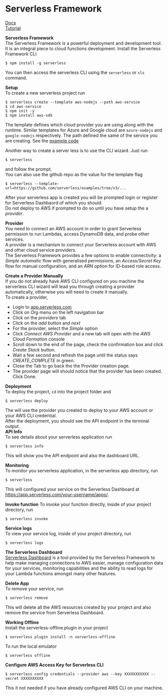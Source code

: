 # Serverless Framework
[Docs](https://www.serverless.com/framework/docs/)    
[Tutorial](https://www.serverless.com/framework/docs/tutorial)

__Serverless Framework__  
The Serverless Framework is a powerful deployment and development tool. It is an integral piece to cloud functions development.  Install the Serverless Framework CLI
```
$ npm install -g serverless
```  
You can then access the serverless CLI using the `serverless` or `sls` command.  

__Setup__  
To create a new serverless project run
```
$ serverless create --template aws-nodejs --path aws-service
$ cd aws-service
$ npm init -y
$ npm install aws-sdk
```  
The template defines which cloud provider you are using along with the runtime. Similar templates for Azure and Google cloud are `azure-nodejs` and `google-nodejs` respectively.  The path defined the same of the service you are creating.  See the [example code](https://github.com/mgstigler/Serverless)

Another way to create a server less is to use the CLI wizard. Just run
```
$ serverless
```
and follow the prompt.  
You can also use the github repo as the value for the template flag
```
$ serverless --template-url=https://github.com/serverless/examples/tree/v3/...
```  
After your serverless app is created you will be prompted login or register for Serverless Dashbaord of which you should.     
Do not deploy to AWS if prompted to do so until you have setup the a _provider_.  

__Provider__  
You need to connect an AWS account in order to grant Serverless permission to run Lambdas, access DynamoDB data, and probe other services.  
A provider is a mechanism to connect your Serverless account with AWS and other cloud service providers.  
The Serverless Framework provides a few options to enable connectivity: a _Simple automatic_ flow with generalised permissions, an _Access/Secret Key_ flow for manual configuration, and an _ARN option_ for ID-based role access.

__Create a Provider Manually__  
If you do not already have AWS CLI configured on you machine the serverless CLI wizard will lead you through creating a provider automatically, otherwise you will need to create it manually.  
To create a provider,
* Login to [app.serverless.com](https://app.serverless.com)
* Click on _Org_ menu on the left navigation bar
* Click on the _providers_ tab
* Click on the _add_ button and _next_
* For the provider, select the _Simple_ option
* Click _Connect AWS Provider_ and a new tab will open with the _AWS Cloud Formation_ console   
* Scroll down to the end of the page, check the confirmation box and click _Create Stack_ button.
* Wait a few second and refresh the page until the status says _CREATE_COMPLETE_ in green.  
* Close the Tab to go back the the Provider creation page.
* The provider page will should notice that the provider has been created. Click Done.

__Deployment__  
To deploy the project, `cd` into the project folder and
```
$ serverless deploy
```
The will use the provider you created to deploy to your AWS account or your AWS CLI credential.   
After the deployment, you should see the API endpoint in the terminal output.  
__API Info__  
To see details about your serverless application run
```
$ serverless info
```
This will show you the API endpoint and also the dashboard URL.  

__Monitoring__   
To monitor you serverless application, in the serverless app directory, run
```
$ serverless
```
This will configured your service on the Serverless Dashboard at https://app.serverless.com/your-username/apps/.  

__Invoke function__
To invoke your function directly, inside of your project directory, run
```
$ serverless invoke
```

__Service logs__   
To view your service log, inside of your project directory, run
```
$ serverless logs
```

__The Serverless Dashboard__  
[Serverless Dashboard](app.serverless.com) is a tool provided by the Serverless Framework to help make managing connections to AWS easier, manage configuration data for your services, monitoring capabilities and the ability to read logs for your Lambda functions amongst many other features.  

__Delete App__  
To remove your service, run
```
$ serverless remove
```
This will delete all the AWS resources created by your project and also remove the service from Serverless Dashboard.


__Working Offline__  
Install the serverless-offline plugin in your project  
```
$ serverless plugin install -n serverless-offline
```  
To run the local emulator
```
$ serverless offline
```

__Configure AWS Access Key for Serverless CLI__  
```
$ serverless config credentials --provider aws --key XXXXXXXXXXX --secret XXXXXXXXXX
```
This it not needed if you have already configured AWS CLI on your machine. 
